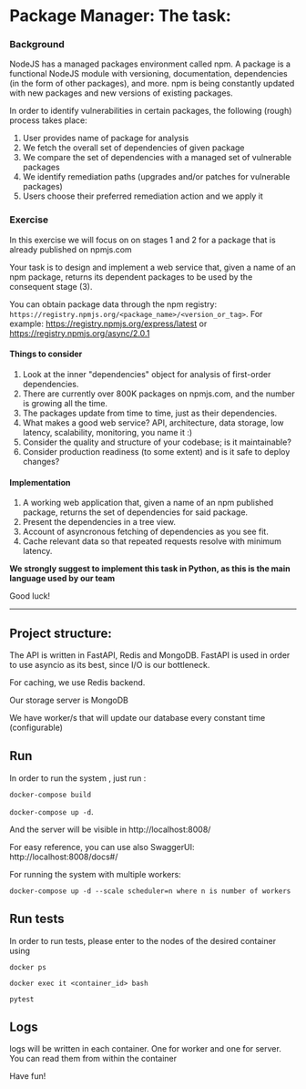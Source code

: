 # Package Manager: The task: 

### Background

NodeJS has a managed packages environment called npm. A package is a functional NodeJS module with versioning, documentation, dependencies (in the form of other packages), and more. npm is being constantly updated with new packages and new versions of existing packages.

In order to identify vulnerabilities in certain packages, the following (rough) process takes place:

  1. User provides name of package for analysis
  2. We fetch the overall set of dependencies of given package
  3. We compare the set of dependencies with a managed set of vulnerable packages
  4. We identify remediation paths (upgrades and/or patches for vulnerable packages)
  5. Users choose their preferred remediation action and we apply it

### Exercise

In this exercise we will focus on on stages 1 and 2 for a package that is already published on npmjs.com

Your task is to design and implement a web service that, given a name of an npm package, returns its dependent packages to be used by the consequent stage (3).

You can obtain package data through the npm registry: `https://registry.npmjs.org/<package_name>/<version_or_tag>`. For example: https://registry.npmjs.org/express/latest or https://registry.npmjs.org/async/2.0.1

#### Things to consider

  1. Look at the inner "dependencies" object for analysis of first-order dependencies.
  2. There are currently over 800K packages on npmjs.com, and the number is growing all the time.
  3. The packages update from time to time, just as their dependencies.
  4. What makes a good web service? API, architecture, data storage, low latency, scalability, monitoring, you name it :)
  5. Consider the quality and structure of your codebase; is it maintainable?
  6. Consider production readiness (to some extent) and is it safe to deploy changes?

#### Implementation

  1. A working web application that, given a name of an npm published package, returns the set of dependencies for said package.
  2. Present the dependencies in a tree view.
  3. Account of asyncronous fetching of dependencies as you see fit.
  4. Cache relevant data so that repeated requests resolve with minimum latency.
  
  **We strongly suggest to implement this task in Python, as this is the main language used by our team**

Good luck!

----------------------


## Project structure:

The API is written in FastAPI, Redis and MongoDB. FastAPI is used in order to use asyncio as its best, since I/O is our
bottleneck.

For caching, we use Redis backend.

Our storage server is MongoDB

We have worker/s that will update our database every constant time (configurable)

## Run

In order to run the system , just run :

`docker-compose build`

`docker-compose up -d`.

And the server will be visible in http://localhost:8008/

For easy reference, you can use also SwaggerUI:
http://localhost:8008/docs#/

For running the system with multiple workers:

`docker-compose up -d --scale scheduler=n where n is number of workers`

## Run tests

In order to run tests, please enter to the nodes of the desired container using

`docker ps`

`docker exec it <container_id> bash`

`pytest`

## Logs

logs will be written in each container. One for worker and one for server. You can read them from within the container

Have fun! 